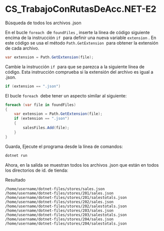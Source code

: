 # CS_TrabajoConRutasDeAcc.NET-E2
Búsqueda de todos los archivos .json

En el bucle `foreach`
 de `foundFiles`
, inserte la línea de código siguiente encima de la instrucción `if`
 para definir una nueva variable `extension`
. En este código se usa el método `Path.GetExtension`
 para obtener la extensión de cada archivo.

```csharp
var extension = Path.GetExtension(file);
```

Cambie la instrucción `if`
 para que se parezca a la siguiente línea de código. Esta instrucción comprueba si la extensión del archivo es igual a .json.

```csharp
if (extension == ".json")
```

El bucle `foreach`
 debe tener un aspecto similar al siguiente:

```csharp
foreach (var file in foundFiles)
{
    var extension = Path.GetExtension(file);
    if (extension == ".json")
    {
        salesFiles.Add(file);
    }
}
```

Guarda, Ejecute el programa desde la línea de comandos:

```bash
dotnet run
```

Ahora, en la salida se muestran todos los archivos .json que están en todos los directorios de id. de tienda:

Resultado

```
/home/username/dotnet-files/stores/sales.json
/home/username/dotnet-files/stores/201/sales.json
/home/username/dotnet-files/stores/201/salestotals.json
/home/username/dotnet-files/stores/202/sales.json
/home/username/dotnet-files/stores/202/salestotals.json
/home/username/dotnet-files/stores/203/sales.json
/home/username/dotnet-files/stores/203/salestotals.json
/home/username/dotnet-files/stores/204/sales.json
/home/username/dotnet-files/stores/204/salestotals.json
```
